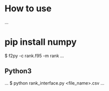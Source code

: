 # How to use
...
# pip install numpy
$ f2py -c rank.f95 -m rank
...
## Python3
...
$ python rank_interface.py <file_name>.csv
...
